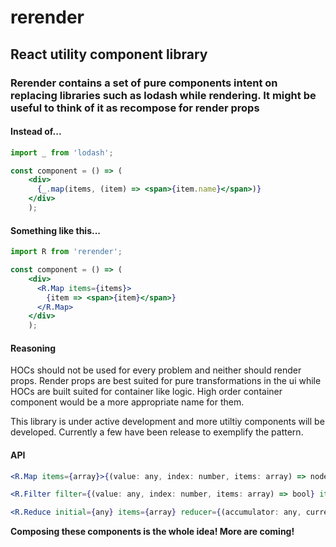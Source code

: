 # rerender

## React utility component library

### Rerender contains a set of pure components intent on replacing libraries such as lodash while rendering. It might be useful to think of it as recompose for render props

#### Instead of...

```jsx harmony
import _ from 'lodash';

const component = () => (
    <div>
      {_.map(items, (item) => <span>{item.name}</span>)}
    </div>
    );
```
#### Something like this...

```jsx harmony
import R from 'rerender';

const component = () => (
    <div>
      <R.Map items={items}>
        {item => <span>{item}</span>}
      </R.Map>
    </div>
    );
```

#### Reasoning

HOCs should not be used for every problem and neither should render props. Render props are best suited for pure transformations in the ui while HOCs are built suited for container like logic. High order container component would be a more appropriate name for them.

This library is under active development and more utiltiy components will be developed. Currently a few have been release to exemplify the pattern.

#### API

```jsx harmony
<R.Map items={array}>{(value: any, index: number, items: array) => node}</R.Map> 
```
```jsx harmony
<R.Filter filter={(value: any, index: number, items: array) => bool} items={array}>{array => node}</R.Filter>
```
```jsx harmony
<R.Reduce initial={any} items={array} reducer={(accumulator: any, currentValue: any, currentIndex: number, items: array) => any}>any => node</R.Reduce>
```

**Composing these components is the whole idea! More are coming!**
